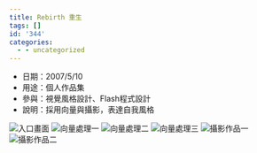 ```yaml
---
title: Rebirth 重生
tags: []
id: '344'
categories:
  - - uncategorized
---
```


*   日期：2007/5/10
*   用途：個人作品集
*   參與：視覺風格設計、Flash程式設計
*   說明：採用向量與攝影，表達自我風格

![入口畫面](https://oberonlai.blog/wp-content/uploads/web/rebirth01.jpg) ![向量處理一](https://oberonlai.blog/wp-content/uploads/web/rebirth02.jpg) ![向量處理二](https://oberonlai.blog/wp-content/uploads/web/rebirth03.jpg) ![向量處理三](https://oberonlai.blog/wp-content/uploads/web/rebirth04.jpg) ![攝影作品一](https://oberonlai.blog/wp-content/uploads/web/rebirth05.jpg) ![攝影作品二](https://oberonlai.blog/wp-content/uploads/web/rebirth06.jpg)